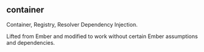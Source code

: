 ## container

Container, Registry, Resolver Dependency Injection.

Lifted from Ember and modified to work without certain Ember assumptions and dependencies.
